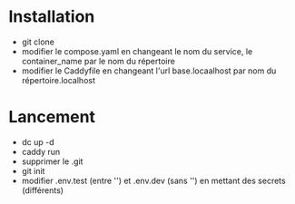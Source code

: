 # Installation

- git clone
- modifier le compose.yaml en changeant le nom du service, le container_name  par le nom du répertoire
- modifier le Caddyfile en changeant l'url base.locaalhost par nom du répertoire.localhost

# Lancement

- dc up -d
- caddy run
- supprimer le .git
- git init
- modifier .env.test (entre '') et .env.dev (sans '') en mettant des secrets (différents)
